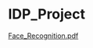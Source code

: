 # IDP_Project
[Face_Recognition.pdf](https://github.com/user-attachments/files/16349616/Face_Recognition.pdf)
